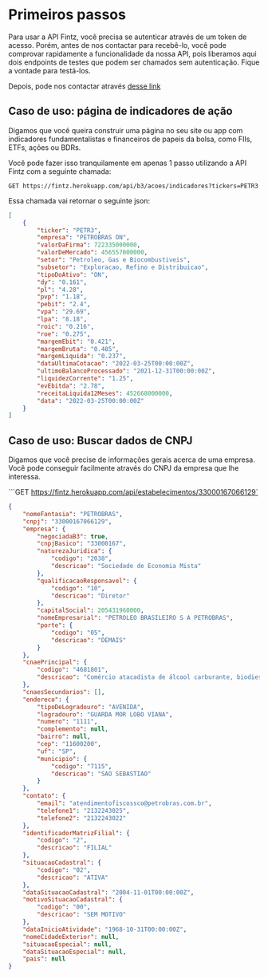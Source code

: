 # Primeiros passos

Para usar a API Fintz, você precisa se autenticar através de um token de acesso. Porém, antes de nos contactar para recebê-lo, você pode comprovar rapidamente a funcionalidade da nossa API, pois liberamos aqui dois endpoints de testes que podem ser chamados sem autenticação. Fique a vontade para testá-los. 

Depois, pode nos contactar através [desse link][contatoFintz]

[contatoFintz]: https://fintz.com.br/#/contato

## Caso de uso: página de indicadores de ação

Digamos que você queira construir uma página no seu site ou app com indicadores fundamentalistas e financeiros de papeis da bolsa, como FIIs, ETFs, ações ou BDRs.

Você pode fazer isso tranquilamente em apenas 1 passo utilizando a API Fintz com a seguinte chamada:

```GET https://fintz.herokuapp.com/api/b3/acoes/indicadores?tickers=PETR3```

Essa chamada vai retornar o seguinte json:

```json
[
    {
        "ticker": "PETR3",
        "empresa": "PETROBRAS ON",
        "valorDaFirma": 722335000000,
        "valorDeMercado": 456557000000,
        "setor": "Petroleo, Gas e Biocombustiveis",
        "subsetor": "Exploracao, Refino e Distribuicao",
        "tipoDoAtivo": "ON",
        "dy": "0.161",
        "pl": "4.28",
        "pvp": "1.18",
        "pebit": "2.4",
        "vpa": "29.69",
        "lpa": "8.18",
        "roic": "0.216",
        "roe": "0.275",
        "margemEbit": "0.421",
        "margemBruta": "0.485",
        "margemLiquida": "0.237",
        "dataUltimaCotacao": "2022-03-25T00:00:00Z",
        "ultimoBalancoProcessado": "2021-12-31T00:00:00Z",
        "liquidezCorrente": "1.25",
        "evEbitda": "2.78",
        "receitaLiquida12Meses": 452668000000,
        "data": "2022-03-25T00:00:00Z"
    }
]
```

## Caso de uso: Buscar dados de CNPJ

Digamos que você precise de informações gerais acerca de uma empresa. Você pode conseguir facilmente através do CNPJ da empresa que lhe interessa.

```GET https://fintz.herokuapp.com/api/estabelecimentos/33000167066129`

```json
{
    "nomeFantasia": "PETROBRAS",
    "cnpj": "33000167066129",
    "empresa": {
        "negociadaB3": true,
        "cnpjBasico": "33000167",
        "naturezaJuridica": {
            "codigo": "2038",
            "descricao": "Sociedade de Economia Mista"
        },
        "qualificacaoResponsavel": {
            "codigo": "10",
            "descricao": "Diretor"
        },
        "capitalSocial": 205431960000,
        "nomeEmpresarial": "PETROLEO BRASILEIRO S A PETROBRAS",
        "porte": {
            "codigo": "05",
            "descricao": "DEMAIS"
        }
    },
    "cnaePrincipal": {
        "codigo": "4681801",
        "descricao": "Comércio atacadista de álcool carburante, biodiesel, gasolina e demais derivados de petróleo, exceto lubrificantes, não realizado por transportador re"
    },
    "cnaesSecundarios": [],
    "endereco": {
        "tipoDeLogradouro": "AVENIDA",
        "logradouro": "GUARDA MOR LOBO VIANA",
        "numero": "1111",
        "complemento": null,
        "bairro": null,
        "cep": "11600200",
        "uf": "SP",
        "municipio": {
            "codigo": "7115",
            "descricao": "SAO SEBASTIAO"
        }
    },
    "contato": {
        "email": "atendimentofiscossco@petrobras.com.br",
        "telefone1": "2132243025",
        "telefone2": "2132243022"
    },
    "identificadorMatrizFilial": {
        "codigo": "2",
        "descricao": "FILIAL"
    },
    "situacaoCadastral": {
        "codigo": "02",
        "descricao": "ATIVA"
    },
    "dataSituacaoCadastral": "2004-11-01T00:00:00Z",
    "motivoSituacaoCadastral": {
        "codigo": "00",
        "descricao": "SEM MOTIVO"
    },
    "dataInicioAtividade": "1968-10-31T00:00:00Z",
    "nomeCidadeExterior": null,
    "situacaoEspecial": null,
    "dataSituacaoEspecial": null,
    "pais": null
}
```

